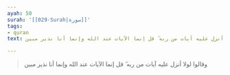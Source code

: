 ```yaml
---
ayah: 50
surah: '[[029-Surah|سورة]]'
tags:
- quran
text: وقالوا لولا أنزل عليه آيات من ربه ۖ قل إنما الآيات عند الله وإنما أنا نذير مبين

---
```

> وقالوا لولا أنزل عليه آيات من ربه ۖ قل إنما الآيات عند الله وإنما أنا نذير مبين
